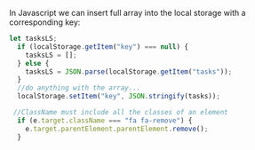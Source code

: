 In Javascript we can insert full array into the local storage with a corresponding key:

```Javascript
let tasksLS;
  if (localStorage.getItem("key") === null) {
    tasksLS = [];
  } else {
    tasksLS = JSON.parse(localStorage.getItem("tasks"));
  }
  //do anything with the array...
  localStorage.setItem("key", JSON.stringify(tasks));


```

```Javascript
 //ClassName must include all the classes of an element
  if (e.target.className === "fa fa-remove") {
    e.target.parentElement.parentElement.remove();
  }
```
